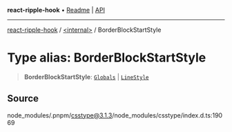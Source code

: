 **react-ripple-hook** • [Readme](../../README.md) \| [API](../../globals.md)

***

[react-ripple-hook](../../README.md) / [\<internal\>](../README.md) / BorderBlockStartStyle

# Type alias: BorderBlockStartStyle

> **BorderBlockStartStyle**: [`Globals`](Globals.md) \| [`LineStyle`](LineStyle.md)

## Source

node\_modules/.pnpm/csstype@3.1.3/node\_modules/csstype/index.d.ts:19069
